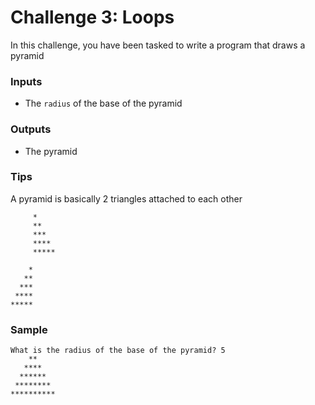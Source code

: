 # Challenge 3: Loops
In this challenge, you have been tasked to write a program that draws a pyramid 

### Inputs
- The  `radius`  of the base of the pyramid

### Outputs
- The pyramid

### Tips
A pyramid is basically 2 triangles attached to each other

```
     *
     **
     ***
     ****
     *****
```
```
    *
   **
  ***
 ****
*****
```



### Sample
```
What is the radius of the base of the pyramid? 5
    **
   ****
  ******
 ********
**********
```
